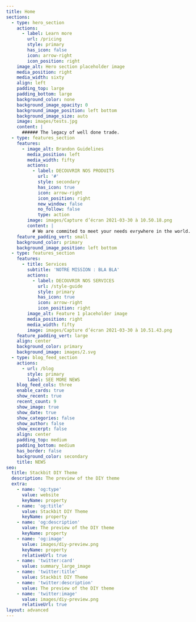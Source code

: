 ```yaml
---
title: Home
sections:
  - type: hero_section
    actions:
      - label: Learn more
        url: /pricing
        style: primary
        has_icon: false
        icon: arrow-right
        icon_position: right
    image_alt: Hero section placeholder image
    media_position: right
    media_width: sixty
    align: left
    padding_top: large
    padding_bottom: large
    background_color: none
    background_image_opacity: 0
    background_image_position: left bottom
    background_image_size: auto
    image: images/tests.jpg
    content: |
      ###### The legacy of well done trade.
  - type: features_section
    features:
      - image_alt: Brandon Guidelines
        media_position: left
        media_width: fifty
        actions:
          - label: DECOUVRIR NOS PRODUITS
            url: '#'
            style: secondary
            has_icon: true
            icon: arrow-right
            icon_position: right
            new_window: false
            no_follow: false
            type: action
        image: images/Capture d’écran 2021-03-30 à 10.50.18.png
        content: |
          # We are commited to meet your needs evrywhere in the world.
    feature_padding_vert: small
    background_color: primary
    background_image_position: left bottom
  - type: features_section
    features:
      - title: Services
        subtitle: 'NOTRE MISSION : BLA BLA'
        actions:
          - label: DECOUVRIR NOS SERVICES
            url: /style-guide
            style: primary
            has_icon: true
            icon: arrow-right
            icon_position: right
        image_alt: Feature 1 placeholder image
        media_position: right
        media_width: fifty
        image: images/Capture d’écran 2021-03-30 à 10.51.43.png
    feature_padding_vert: large
    align: center
    background_color: primary
    background_image: images/2.svg
  - type: blog_feed_section
    actions:
      - url: /blog
        style: primary
        label: SEE MORE NEWS
    blog_feed_cols: three
    enable_cards: true
    show_recent: true
    recent_count: 9
    show_image: true
    show_date: true
    show_categories: false
    show_author: false
    show_excerpt: false
    align: center
    padding_top: medium
    padding_bottom: medium
    has_border: false
    background_color: secondary
    title: NEWS
seo:
  title: Stackbit DIY Theme
  description: The preview of the DIY theme
  extra:
    - name: 'og:type'
      value: website
      keyName: property
    - name: 'og:title'
      value: Stackbit DIY Theme
      keyName: property
    - name: 'og:description'
      value: The preview of the DIY theme
      keyName: property
    - name: 'og:image'
      value: images/diy-preview.png
      keyName: property
      relativeUrl: true
    - name: 'twitter:card'
      value: summary_large_image
    - name: 'twitter:title'
      value: Stackbit DIY Theme
    - name: 'twitter:description'
      value: The preview of the DIY theme
    - name: 'twitter:image'
      value: images/diy-preview.png
      relativeUrl: true
layout: advanced
---
```

